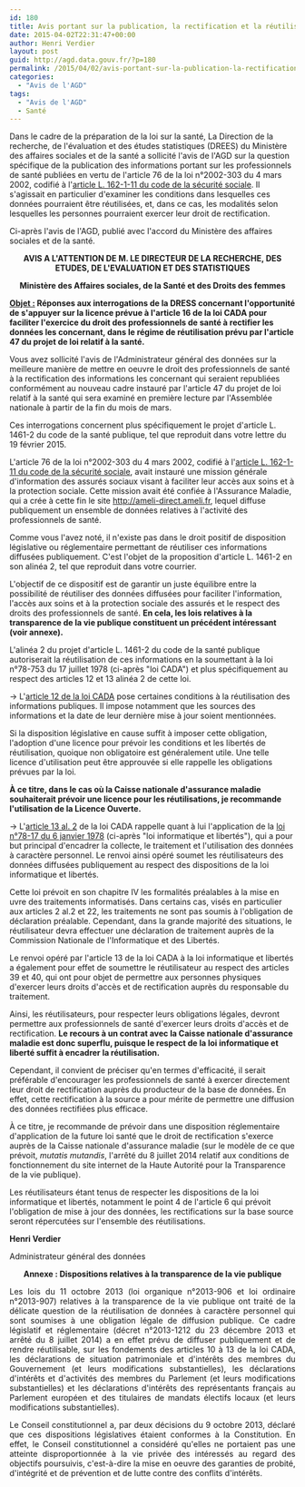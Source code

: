 ```yaml
---
id: 180
title: Avis portant sur la publication, la rectification et la réutilisation des informations portant sur les professionnels de santé
date: 2015-04-02T22:31:47+00:00
author: Henri Verdier
layout: post
guid: http://agd.data.gouv.fr/?p=180
permalink: /2015/04/02/avis-portant-sur-la-publication-la-rectification-et-la-reutilisation-des-informations-portant-sur-les-professionnels-de-sante/
categories:
  - "Avis de l'AGD"
tags:
  - "Avis de l'AGD"
  - Santé
---
```

Dans le cadre de la préparation de la loi sur la santé, La Direction de la recherche, de l'évaluation et des études statistiques (DREES) du Ministère des affaires sociales et de la santé a sollicité l'avis de l'AGD sur la question spécifique de la publication des informations portant sur les professionnels de santé publiées en vertu de l'article 76 de la loi n°2002-303 du 4 mars 2002, codifié à l'[article L. 162-1-11 du code de la sécurité sociale](http://www.legifrance.gouv.fr/affichCodeArticle.do;jsessionid=494F0AA4016F964602D1574C968BC6CF.tpdila10v_3?cidTexte=LEGITEXT000006073189&idArticle=LEGIARTI000006741318&dateTexte=20150521&categorieLien=id#LEGIARTI000006741318). Il s'agissait en particulier d'examiner les conditions dans lesquelles ces données pourraient être réutilisées, et, dans ce cas, les modalités selon lesquelles les personnes pourraient exercer leur droit de rectification.

Ci-après l'avis de l'AGD, publié avec l'accord du Ministère des affaires sociales et de la santé.

<p style="text-align: center;">
  <strong>AVIS A L'ATTENTION DE M. LE DIRECTEUR DE LA RECHERCHE, DES ETUDES, DE L'EVALUATION ET DES STATISTIQUES</strong>
</p>

<p style="text-align: center;">
  <strong>Ministère des Affaires sociales, de la Santé et des Droits des femmes</strong>
</p>

**<span style="text-decoration: underline;">Objet :</span> Réponses aux interrogations de la DRESS concernant l'opportunité de s'appuyer sur la licence prévue à l'article 16 de la loi CADA pour faciliter l'exercice du droit des professionnels de santé à rectifier les données les concernant, dans le régime de réutilisation prévu par l'article 47 du projet de loi relatif à la santé.**

Vous avez sollicité l'avis de l'Administrateur général des données sur la meilleure manière de mettre en oeuvre le droit des professionnels de santé à la rectification des informations les concernant qui seraient republiées conformément au nouveau cadre instauré par l'article 47 du projet de loi relatif à la santé qui sera examiné en première lecture par l'Assemblée nationale à partir de la fin du mois de mars.

Ces interrogations concernent plus spécifiquement le projet d'article L. 1461-2 du code de la santé publique, tel que reproduit dans votre lettre du 19 février 2015.

L'article 76 de la loi n°2002-303 du 4 mars 2002, codifié à l'[article L. 162-1-11 du code de la sécurité sociale](http://www.legifrance.gouv.fr/affichCodeArticle.do;jsessionid=494F0AA4016F964602D1574C968BC6CF.tpdila10v_3?cidTexte=LEGITEXT000006073189&idArticle=LEGIARTI000006741318&dateTexte=20150521&categorieLien=id#LEGIARTI000006741318), avait instauré une mission générale d'information des assurés sociaux visant à faciliter leur accès aux soins et à la protection sociale. Cette mission avait été confiée à l'Assurance Maladie, qui a crée à cette fin le site <http://ameli-direct.ameli.fr>, lequel diffuse publiquement un ensemble de données relatives à l'activité des professionnels de santé.

Comme vous l'avez noté, il n'existe pas dans le droit positif de disposition législative ou réglementaire permettant de réutiliser ces informations diffusées publiquement. C'est l'objet de la proposition d'article L. 1461-2 en son alinéa 2, tel que reproduit dans votre courrier.

L'objectif de ce dispositif est de garantir un juste équilibre entre la possibilité de réutiliser des données diffusées pour faciliter l'information, l'accès aux soins et à la protection sociale des assurés et le respect des droits des professionnels de santé. **En cela, les lois relatives à la transparence de la vie publique constituent un précédent intéressant (voir annexe).**

L'alinéa 2 du projet d'article L. 1461-2 du code de la santé publique autoriserait la réutilisation de ces informations en la soumettant à la loi n°78-753 du 17 juillet 1978 (ci-après "loi CADA") et plus spécifiquement au respect des articles 12 et 13 alinéa 2 de cette loi.

-> L'[article 12 de la loi CADA](http://www.legifrance.gouv.fr/affichTexteArticle.do;jsessionid=494F0AA4016F964602D1574C968BC6CF.tpdila10v_3?idArticle=LEGIARTI000006528243&cidTexte=LEGITEXT000006068643&dateTexte=20150521) pose certaines conditions à la réutilisation des informations publiques. Il impose notamment que les sources des informations et la date de leur dernière mise à jour soient mentionnées.

Si la disposition législative en cause suffit à imposer cette obligation, l'adoption d'une licence pour prévoir les conditions et les libertés de réutilisation, quoique non obligatoire est généralement utile. Une telle licence d'utilisation peut être approuvée si elle rappelle les obligations prévues par la loi.

**À ce titre, dans le cas où la Caisse nationale d'assurance maladie souhaiterait prévoir une licence pour les réutilisations, je recommande l'utilisation de la Licence Ouverte.**

-> L'[article 13 al. 2](http://www.legifrance.gouv.fr/affichTexteArticle.do;jsessionid=494F0AA4016F964602D1574C968BC6CF.tpdila10v_3?idArticle=LEGIARTI000020566920&cidTexte=LEGITEXT000006068643&dateTexte=20150521) de la loi CADA rappelle quant à lui l'application de la [loi n°78-17 du 6 janvier 1978](http://www.legifrance.gouv.fr/affichTexte.do;jsessionid=494F0AA4016F964602D1574C968BC6CF.tpdila10v_3?cidTexte=JORFTEXT000000886460&dateTexte=19780107&categorieLien=cid#JORFTEXT000000886460) (ci-après "loi informatique et libertés"), qui a pour but principal d'encadrer la collecte, le traitement et l'utilisation des données à caractère personnel. Le renvoi ainsi opéré soumet les réutilisateurs des données diffusées publiquement au respect des dispositions de la loi informatique et libertés.

Cette loi prévoit en son chapitre IV les formalités préalables à la mise en uvre des traitements informatisés. Dans certains cas, visés en particulier aux articles 2 al.2 et 22, les traitements ne sont pas soumis à l'obligation de déclaration préalable. Cependant, dans la grande majorité des situations, le réutilisateur devra effectuer une déclaration de traitement auprès de la Commission Nationale de l'Informatique et des Libertés.

Le renvoi opéré par l'article 13 de la loi CADA à la loi informatique et libertés a également pour effet de soumettre le réutilisateur au respect des articles 39 et 40, qui ont pour objet de permettre aux personnes physiques d'exercer leurs droits d'accès et de rectification auprès du responsable du traitement.

Ainsi, les réutilisateurs, pour respecter leurs obligations légales, devront permettre aux professionnels de santé d'exercer leurs droits d'accès et de rectification. **Le recours à un contrat avec la Caisse nationale d'assurance maladie est donc superflu, puisque le respect de la loi informatique et liberté suffit à encadrer la réutilisation.**

Cependant, il convient de préciser qu'en termes d'efficacité, il serait préférable d'encourager les professionnels de santé à exercer directement leur droit de rectification auprès du producteur de la base de données. En effet, cette rectification à la source a pour mérite de permettre une diffusion des données rectifiées plus efficace.

À ce titre, je recommande de prévoir dans une disposition réglementaire d'application de la future loi santé que le droit de rectification s'exerce auprès de la Caisse nationale d'assurance maladie (sur le modèle de ce que prévoit, _mutatis mutandis_, l'arrêté du 8 juillet 2014 relatif aux conditions de fonctionnement du site internet de la Haute Autorité pour la Transparence de la vie publique).

Les réutilisateurs étant tenus de respecter les dispositions de la loi informatique et libertés, notamment le point 4 de l'article 6 qui prévoit l'obligation de mise à jour des données, les rectifications sur la base source seront répercutées sur l'ensemble des réutilisations.


**Henri Verdier**

Administrateur général des données

<p align="CENTER">
  <b>Annexe : Dispositions relatives à la transparence de la vie publique</b>
</p>

<p align="JUSTIFY">
  Les lois du 11 octobre 2013 (loi organique n°2013-906 et loi ordinaire n°2013-907) relatives à la transparence de la vie publique ont traité de la délicate question de la réutilisation de données à caractère personnel qui sont soumises à une obligation légale de diffusion publique. Ce cadre législatif et réglementaire (décret n°2013-1212 du 23 décembre 2013 et arrêté du 8 juillet 2014) a en effet prévu de diffuser publiquement et de rendre réutilisable, sur les fondements des articles 10 à 13 de la loi CADA, les déclarations de situation patrimoniale et d'intérêts des membres du Gouvernement (et leurs modifications substantielles), les déclarations d'intérêts et d'activités des membres du Parlement (et leurs modifications substantielles) et les déclarations d'intérêts des représentants français au Parlement européen et des titulaires de mandats électifs locaux (et leurs modifications substantielles).
</p>

<p align="JUSTIFY">
  Le Conseil constitutionnel a, par deux décisions du 9 octobre 2013, déclaré que ces dispositions législatives étaient conformes à la Constitution. En effet, le Conseil constitutionnel a considéré qu'elles ne portaient pas une atteinte disproportionnée à la vie privée des intéressés au regard des objectifs poursuivis, c'est-à-dire la mise en oeuvre des garanties de probité, d'intégrité et de prévention et de lutte contre des conflits d'intérêts.
</p>


